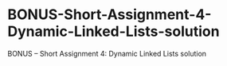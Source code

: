 # BONUS-Short-Assignment-4-Dynamic-Linked-Lists-solution
BONUS – Short Assignment 4: Dynamic Linked Lists solution
